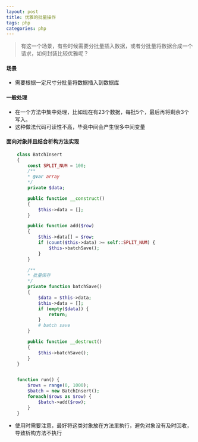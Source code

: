```yaml
---
layout: post
title: 优雅的批量操作
tags: php 
categories: php
---
```

> 有这一个场景，有些时候需要分批量插入数据，或者分批量将数据合成一个请求，如何封装比较优雅呢？

#### 场景
- 需要根据一定尺寸分批量将数据插入到数据库
#### 一般处理
- 在一个方法中集中处理，比如现在有23个数据，每批5个，最后再将剩余3个写入。
- 这种做法代码可读性不高，毕竟中间会产生很多中间变量
#### 面向对象并且结合析构方法实现
```php
    class BatchInsert
    {
        const SPLIT_NUM = 100;
        /**
        * @var array
        */
        private $data;

        public function __construct()
        {
            $this->data = [];
        }

        public function add($row)
        {
            $this->data[] = $row;
            if (count($this->data) >= self::SPLIT_NUM) {
                $this->batchSave();
            }
        }

        /**
        * 批量保存
        */
        private function batchSave()
        {
            $data = $this->data;
            $this->data = [];
            if (empty($data)) {
                return;
            }
            # batch save
        }

        public function __destruct()
        {
            $this->batchSave();
        }
    }


    function run() {
        $rows = range(0, 1000);
        $batch = new BatchInsert();
        foreach($rows as $row) {
            $batch->add($row);
        }
    }
```
- 使用时需要注意，最好将这类对象放在方法里执行，避免对象没有及时回收，导致析构方法不执行